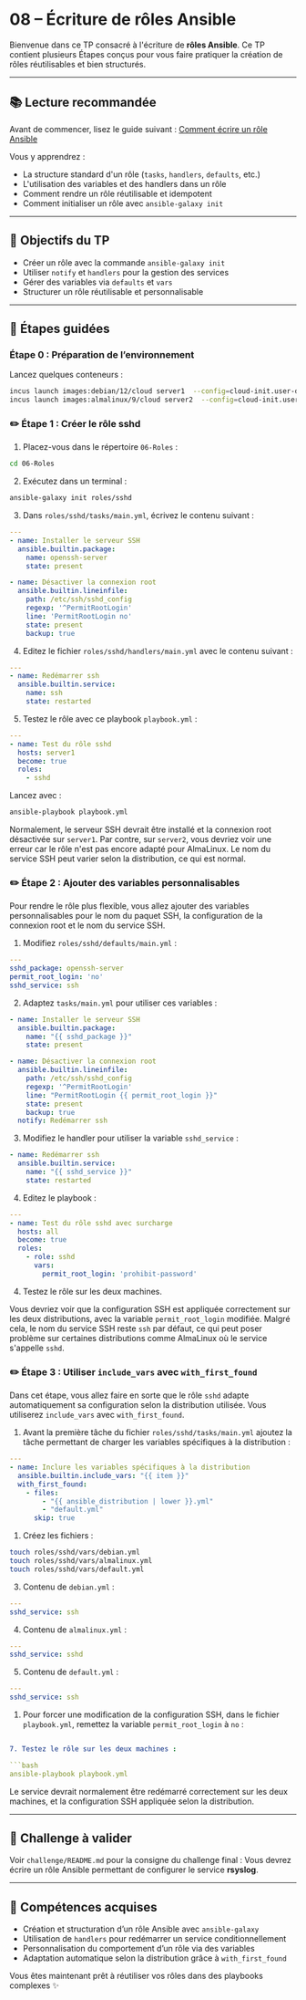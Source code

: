 # 08 – Écriture de rôles Ansible

Bienvenue dans ce TP consacré à l'écriture de **rôles Ansible**. Ce TP contient
plusieurs Étapes conçus pour vous faire pratiquer la création de rôles
réutilisables et bien structurés.

---

## 📚 Lecture recommandée

Avant de commencer, lisez le guide suivant : [Comment écrire un rôle
Ansible](https://blog.stephane-robert.info/docs/infra-as-code/gestion-de-configuration/ansible/ecrire-roles/)

Vous y apprendrez :

* La structure standard d'un rôle (`tasks`, `handlers`, `defaults`, etc.)
* L'utilisation des variables et des handlers dans un rôle
* Comment rendre un rôle réutilisable et idempotent
* Comment initialiser un rôle avec `ansible-galaxy init`

---

## 🧪 Objectifs du TP

* Créer un rôle avec la commande `ansible-galaxy init`
* Utiliser `notify` et `handlers` pour la gestion des services
* Gérer des variables via `defaults` et `vars`
* Structurer un rôle réutilisable et personnalisable

---

## 📝 Étapes guidées

### Étape 0 : Préparation de l’environnement

Lancez quelques conteneurs :

```bash
incus launch images:debian/12/cloud server1  --config=cloud-init.user-data="$(cat ../cloud-config.yaml)"
incus launch images:almalinux/9/cloud server2  --config=cloud-init.user-data="$(cat ../cloud-config.yaml)"
```

### ✏️ Étape 1 : Créer le rôle sshd

1. Placez-vous dans le répertoire `06-Roles` :

```bash
cd 06-Roles
```

2. Exécutez dans un terminal :

```bash
ansible-galaxy init roles/sshd
```

3. Dans `roles/sshd/tasks/main.yml`, écrivez le contenu suivant :

```yaml
---
- name: Installer le serveur SSH
  ansible.builtin.package:
    name: openssh-server
    state: present

- name: Désactiver la connexion root
  ansible.builtin.lineinfile:
    path: /etc/ssh/sshd_config
    regexp: '^PermitRootLogin'
    line: 'PermitRootLogin no'
    state: present
    backup: true
```

4. Editez le fichier `roles/sshd/handlers/main.yml` avec le contenu suivant :

```yaml
---
- name: Redémarrer ssh
  ansible.builtin.service:
    name: ssh
    state: restarted
```

5. Testez le rôle avec ce playbook `playbook.yml` :

```yaml
---
- name: Test du rôle sshd
  hosts: server1
  become: true
  roles:
    - sshd
```

Lancez avec :

```bash
ansible-playbook playbook.yml
```

Normalement, le serveur SSH devrait être installé et la connexion root
désactivée sur `server1`. Par contre, sur `server2`, vous devriez voir une erreur
car le rôle n'est pas encore adapté pour AlmaLinux. Le nom du service SSH
peut varier selon la distribution, ce qui est normal.

### ✏️ Étape 2 : Ajouter des variables personnalisables

Pour rendre le rôle plus flexible, vous allez ajouter des variables
personnalisables pour le nom du paquet SSH, la configuration de la connexion
root et le nom du service SSH.

1. Modifiez `roles/sshd/defaults/main.yml` :

```yaml
---
sshd_package: openssh-server
permit_root_login: 'no'
sshd_service: ssh
```

2. Adaptez `tasks/main.yml` pour utiliser ces variables :

```yaml
- name: Installer le serveur SSH
  ansible.builtin.package:
    name: "{{ sshd_package }}"
    state: present

- name: Désactiver la connexion root
  ansible.builtin.lineinfile:
    path: /etc/ssh/sshd_config
    regexp: '^PermitRootLogin'
    line: "PermitRootLogin {{ permit_root_login }}"
    state: present
    backup: true
  notify: Redémarrer ssh
```

3. Modifiez le handler pour utiliser la variable `sshd_service` :

```yaml
- name: Redémarrer ssh
  ansible.builtin.service:
    name: "{{ sshd_service }}"
    state: restarted
```

4. Editez le playbook :

```yaml
---
- name: Test du rôle sshd avec surcharge
  hosts: all
  become: true
  roles:
    - role: sshd
      vars:
        permit_root_login: 'prohibit-password'
```

4. Testez le rôle sur les deux machines.

Vous devriez voir que la configuration SSH est appliquée correctement sur les
deux distributions, avec la variable `permit_root_login` modifiée.
Malgré cela, le nom du service SSH reste `ssh` par défaut, ce qui peut poser
problème sur certaines distributions comme AlmaLinux où le service s'appelle
`sshd`.

### ✏️ Étape 3 : Utiliser `include_vars` avec `with_first_found`

Dans cet étape, vous allez faire en sorte que le rôle `sshd` adapte
automatiquement sa configuration selon la distribution utilisée. Vous utiliserez
`include_vars` avec `with_first_found`.

1. Avant la première tâche du fichier `roles/sshd/tasks/main.yml` ajoutez la
   tâche permettant de charger les variables spécifiques à la distribution :

```yaml
---
- name: Inclure les variables spécifiques à la distribution
  ansible.builtin.include_vars: "{{ item }}"
  with_first_found:
    - files:
        - "{{ ansible_distribution | lower }}.yml"
        - "default.yml"
      skip: true
```

1. Créez les fichiers :

```bash
touch roles/sshd/vars/debian.yml
touch roles/sshd/vars/almalinux.yml
touch roles/sshd/vars/default.yml
```

3. Contenu de `debian.yml` :

```yaml
---
sshd_service: ssh
```

4. Contenu de `almalinux.yml` :

```yaml
---
sshd_service: sshd
```

5. Contenu de `default.yml` :

```yaml
---
sshd_service: ssh
```

1. Pour forcer une modification de la configuration SSH, dans le fichier
   `playbook.yml`, remettez la variable `permit_root_login` à `no` :

```yaml

7. Testez le rôle sur les deux machines :

```bash
ansible-playbook playbook.yml
```

Le service devrait normalement être redémarré correctement sur les deux
machines, et la configuration SSH appliquée selon la distribution.

---

## 🧪 Challenge à valider

Voir `challenge/README.md` pour la consigne du challenge final : Vous devrez
écrire un rôle Ansible permettant de configurer le service **rsyslog**.

---

## 🎯 Compétences acquises

* Création et structuration d’un rôle Ansible avec `ansible-galaxy`
* Utilisation de `handlers` pour redémarrer un service conditionnellement
* Personnalisation du comportement d’un rôle via des variables
* Adaptation automatique selon la distribution grâce à `with_first_found`

Vous êtes maintenant prêt à réutiliser vos rôles dans des playbooks complexes ✨
